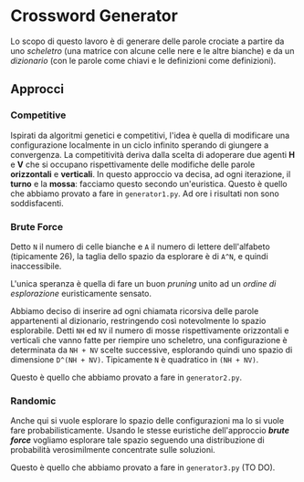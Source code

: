 # Crossword Generator

Lo scopo di questo lavoro è di generare delle parole crociate a partire da uno _scheletro_ (una matrice con alcune celle 
nere e le altre bianche) e da un _dizionario_ (con le parole come chiavi e le definizioni come definizioni).

## Approcci
### Competitive
Ispirati da algoritmi genetici e competitivi, l'idea è quella di modificare una configurazione localmente in un ciclo 
infinito sperando di giungere a convergenza. La competitività deriva dalla scelta di adoperare due agenti **H** e **V** 
che si occupano rispettivamente delle modifiche delle parole **orizzontali** e **verticali**. In questo approccio va
decisa, ad ogni iterazione, il **turno** e la **mossa**: facciamo questo secondo un'euristica.
Questo è quello che abbiamo provato a fare in `generator1.py`.
Ad ore i risultati non sono soddisfacenti.

### Brute Force
Detto `N` il numero di celle bianche e `A` il numero di lettere dell'alfabeto (tipicamente 26), la taglia dello spazio 
da esplorare è di `A^N`, e quindi inaccessibile.

L'unica speranza è quella di fare un buon _pruning_ unito ad un _ordine di esplorazione_ euristicamente sensato.

Abbiamo deciso di inserire ad ogni chiamata ricorsiva delle parole appartenenti al dizionario, restringendo così 
notevolmente lo spazio esplorabile. Detti `NH` ed `NV` il numero di mosse rispettivamente orizzontali e verticali che vanno 
fatte per riempire uno scheletro, una configurazione è determinata da `NH + NV` scelte successive, esplorando quindi uno
spazio di dimensione `D^(NH + NV)`. Tipicamente `N` è quadratico in `(NH + NV)`.

Questo è quello che abbiamo provato a fare in `generator2.py`.

### Randomic
Anche qui si vuole esplorare lo spazio delle configurazioni ma lo si vuole fare probabilisticamente. Usando le stesse 
euristiche dell'approccio **_brute force_** vogliamo esplorare tale spazio seguendo una distribuzione di probabilità 
verosimilmente concentrate sulle soluzioni.

Questo è quello che abbiamo provato a fare in `generator3.py` (TO DO).
